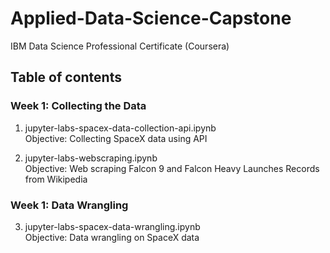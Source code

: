 # Applied-Data-Science-Capstone
IBM Data Science Professional Certificate (Coursera)

## Table of contents

### Week 1: Collecting the Data
1. jupyter-labs-spacex-data-collection-api.ipynb  
Objective: Collecting SpaceX data using API

2. jupyter-labs-webscraping.ipynb  
Objective: Web scraping Falcon 9 and Falcon Heavy Launches Records from Wikipedia

### Week 1: Data Wrangling
3. jupyter-labs-spacex-data-wrangling.ipynb  
Objective: Data wrangling on SpaceX data

